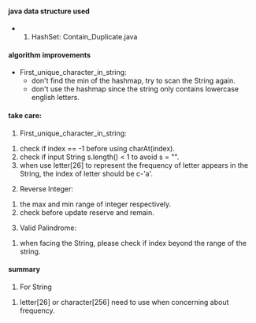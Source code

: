 #### java data structure used
* 1.  HashSet: Contain_Duplicate.java

#### algorithm improvements
* First_unique_character_in_string:
  * don't find the min of the hashmap, try to scan the String again.
  * don't use the hashmap since the string only contains lowercase english letters.


#### take care:
1.  First_unique_character_in_string:
1)  check if index == -1 before using charAt(index).
2)  check if input String s.length() < 1 to avoid s = "".
3)  when use letter[26] to represent the frequency of letter appears in the String, the index of letter should be c-'a'.

2.  Reverse Integer:
1)  the max and min range of integer respectively.
2)  check before update reserve and remain.


3.  Valid Palindrome:
1)  when facing the String, please check if index beyond the range of the string.


#### summary
1.  For String
1)  letter[26] or character[256] need to use when concerning about frequency.